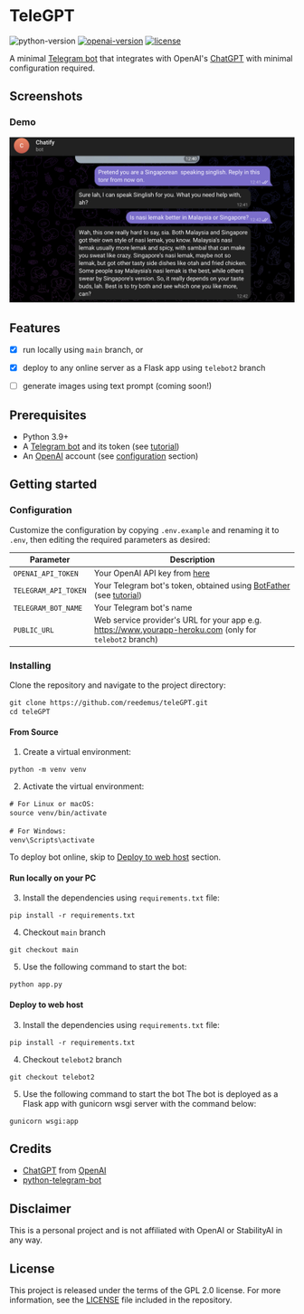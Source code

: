 # TeleGPT
![python-version](https://img.shields.io/badge/python-3.9-blue.svg)
[![openai-version](https://img.shields.io/badge/openai-0.28.0-orange.svg)](https://openai.com/)
[![license](https://img.shields.io/badge/License-GPL%202.0-brightgreen.svg)](LICENSE)

A minimal [Telegram bot](https://core.telegram.org/bots/api) that integrates with OpenAI's [ChatGPT](https://openai.com/blog/chatgpt/) with minimal configuration required.

## Screenshots

### Demo
![demo](/demo/telegpt.png)


## Features
- [x] run locally using `main` branch, or
- [x] deploy to any online server as a Flask app using `telebot2` branch
- [ ] generate images using text prompt (coming soon!)


## Prerequisites
- Python 3.9+
- A [Telegram bot](https://core.telegram.org/bots#6-botfather) and its token (see [tutorial](https://core.telegram.org/bots/tutorial#obtain-your-bot-token))
- An [OpenAI](https://openai.com) account (see [configuration](#configuration) section)

## Getting started

### Configuration
Customize the configuration by copying `.env.example` and renaming it to `.env`, then editing the required parameters as desired:

| Parameter                   | Description                                                                                                                                                  |
|-----------------------------|--------------------------------------------------------------------------------------------------------------------------------------------------------------|
| `OPENAI_API_TOKEN`          | Your OpenAI API key from [here](https://platform.openai.com/account/api-keys)                                                                                |
| `TELEGRAM_API_TOKEN`        | Your Telegram bot's token, obtained using [BotFather](http://t.me/botfather) (see [tutorial](https://core.telegram.org/bots/tutorial#obtain-your-bot-token)) |
| `TELEGRAM_BOT_NAME`         | Your Telegram bot's name                                                                                                                                     |
| `PUBLIC_URL`                | Web service provider's URL for your app e.g. https://www.yourapp-heroku.com  (only for `telebot2` branch)                                                    |

### Installing
Clone the repository and navigate to the project directory:

```shell
git clone https://github.com/reedemus/teleGPT.git
cd teleGPT
```

#### From Source
1. Create a virtual environment:
```shell
python -m venv venv
```

2. Activate the virtual environment:
```shell
# For Linux or macOS:
source venv/bin/activate

# For Windows:
venv\Scripts\activate
```
To deploy bot online, skip to [Deploy to web host](#deploy-to-web-host) section.


#### Run locally on your PC
3. Install the dependencies using `requirements.txt` file:
```shell
pip install -r requirements.txt
```

4. Checkout `main` branch
```
git checkout main
```

5. Use the following command to start the bot:
```
python app.py
```


#### Deploy to web host
3. Install the dependencies using `requirements.txt` file:
```shell
pip install -r requirements.txt
```

4. Checkout `telebot2` branch
```
git checkout telebot2
```

5. Use the following command to start the bot
The bot is deployed as a Flask app with gunicorn wsgi server with the command below:
```
gunicorn wsgi:app
```


## Credits
- [ChatGPT](https://chat.openai.com/chat) from [OpenAI](https://openai.com)
- [python-telegram-bot](https://python-telegram-bot.org)


## Disclaimer
This is a personal project and is not affiliated with OpenAI or StabilityAI in any way.

## License
This project is released under the terms of the GPL 2.0 license. For more information, see the [LICENSE](LICENSE) file included in the repository.